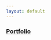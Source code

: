 ```yaml
---
layout: default
---
```


### <a href="hvleifsson.github.io/Portfolio">Portfolio</a>

<!---##

<br> 
<em>Follow the links for each section below to see respective parts of the portfolio.</em>


### Reshaping

Reshaping is what I call rethinking through AM. 
Additive manufacturing and topology optimization of mining parts. 


### <a href="https://lup.lub.lu.se/student-papers/search/publication/8915962">Design Engineering</a>

### <a href="https://lup.lub.lu.se/student-papers/search/publication/8915962">Technical Planning</a>

### <a href="https://lup.lub.lu.se/student-papers/search/publication/8915962">Project Support</a>

### <a href="https://lup.lub.lu.se/student-papers/search/publication/8915962">Product Visualization</a>

### Technical Writing

### Technical Advisory



<p align="center">
  <img width="460" height="300" src="images/manifold_single_transparent.png">
</p>

<a href="https://lup.lub.lu.se/student-papers/search/publication/8915962">https://lup.lub.lu.se/student-papers/search/publication/8915962</a>
-->
